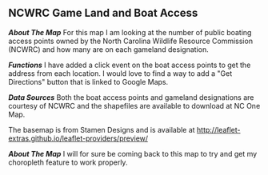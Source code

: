 ## NCWRC Game Land and Boat Access

***About The Map***
For this map I am looking at the number of public boating access points owned by the North Carolina Wildlife Resource Commission (NCWRC) and how many are on each gameland designation.

***Functions***
I have added a click event on the boat access points to get the address from each location.  I would love to find a way to add a "Get Directions" button that is linked to Google Maps.

***Data Sources***
Both the boat access points and gameland designations are courtesy of NCWRC and the shapefiles are available to download at NC One Map.

The basemap is from Stamen Designs and is available at http://leaflet-extras.github.io/leaflet-providers/preview/

***About The Map***
I will for sure be coming back to this map to try and get my choropleth feature to work properly.
